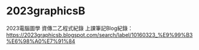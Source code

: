 # 2023graphicsB
2023電腦圖學 資傳二乙程式紀錄
上課筆記Blog紀錄：https://2023graphicsb.blogspot.com/search/label/10160323_%E9%99%B3%E6%98%A0%E7%91%84
